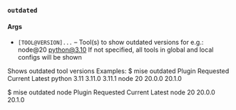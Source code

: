### `outdated`

#### Args

* `[TOOL@VERSION]...` – Tool(s) to show outdated versions for
e.g.: node@20 python@3.10
If not specified, all tools in global and local configs will be shown

Shows outdated tool versions
Examples:
  $ mise outdated
  Plugin  Requested  Current  Latest
  python  3.11       3.11.0   3.11.1
  node    20         20.0.0   20.1.0

  $ mise outdated node
  Plugin  Requested  Current  Latest
  node    20         20.0.0   20.1.0
